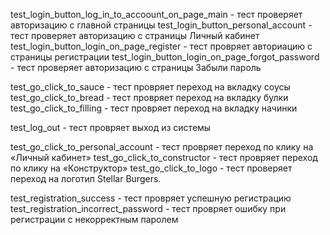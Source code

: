 test_login_button_log_in_to_accoount_on_page_main - тест проверяет авторизацию с главной страницы
test_login_button_personal_account - тест проверяет авторизацию с страницы Личный кабинет
test_login_button_login_on_page_register - тест провряет авториацию с страницы регистрации
test_login_button_login_on_page_forgot_password - тест проверяет авторизацию с страницы Забыли пароль

test_go_click_to_sauce - тест провряет переход на вкладку соусы
test_go_click_to_bread - тест провряет переход на вкладку булки
test_go_click_to_filling - тест провряет переход на вкладку начинки

test_log_out - тест провряет выход из системы

test_go_click_to_personal_account - тест провряет переход по клику на «Личный кабинет»
test_go_click_to_constructor - тест провряет переход по клику на «Конструктор»
test_go_click_to_logo - тест проверяет переход на логотип Stellar Burgers.

test_registration_success - тест провряет успешную регистрацию
test_registration_incorrect_password - тест провряет ошибку при регистрации с некорректным паролем



